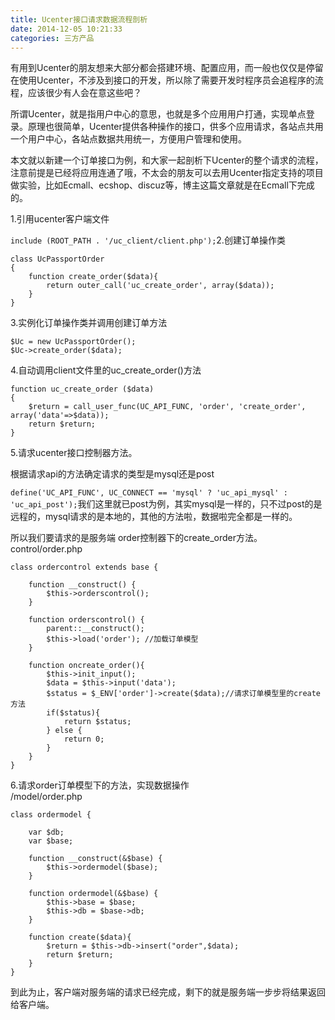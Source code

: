 ```yaml
---
title: Ucenter接口请求数据流程剖析
date: 2014-12-05 10:21:33
categories: 三方产品
---
```


有用到Ucenter的朋友想来大部分都会搭建环境、配置应用，而一般也仅仅是停留在使用Ucenter，不涉及到接口的开发，所以除了需要开发时程序员会追程序的流程，应该很少有人会在意这些吧？

所谓Ucenter，就是指用户中心的意思，也就是多个应用用户打通，实现单点登录。原理也很简单，Ucenter提供各种操作的接口，供多个应用请求，各站点共用一个用户中心，各站点数据共用统一，方便用户管理和使用。

本文就以新建一个订单接口为例，和大家一起剖析下Ucenter的整个请求的流程，注意前提是已经将应用连通了哦，不太会的朋友可以去用Ucenter指定支持的项目做实验，比如Ecmall、ecshop、discuz等，博主这篇文章就是在Ecmall下完成的。

1.引用ucenter客户端文件

`include (ROOT_PATH . '/uc_client/client.php');`2.创建订单操作类

```
class UcPassportOrder
{
    function create_order($data){
        return outer_call('uc_create_order', array($data));
    }
}
```

3.实例化订单操作类并调用创建订单方法

```
$Uc = new UcPassportOrder();
$Uc->create_order($data);
```

4.自动调用client文件里的uc\_create\_order()方法

```
function uc_create_order ($data)
{
    $return = call_user_func(UC_API_FUNC, 'order', 'create_order', array('data'=>$data));
    return $return;
}
```

5.请求ucenter接口控制器方法。

根据请求api的方法确定请求的类型是mysql还是post

`define('UC_API_FUNC', UC_CONNECT == 'mysql' ? 'uc_api_mysql' : 'uc_api_post');`我们这里就已post为例，其实mysql是一样的，只不过post的是远程的，mysql请求的是本地的，其他的方法啦，数据啦完全都是一样的。

所以我们要请求的是服务端 order控制器下的create\_order方法。control/order.php

```
class ordercontrol extends base {

    function __construct() {
        $this->orderscontrol();
    }

    function orderscontrol() {
        parent::__construct();
        $this->load('order'); //加载订单模型
    }

    function oncreate_order(){
        $this->init_input();
        $data = $this->input('data');
        $status = $_ENV['order']->create($data);//请求订单模型里的create方法
        if($status){
            return $status;
        } else {
            return 0;
        }
    }
}
```

6.请求order订单模型下的方法，实现数据操作  
/model/order.php

```
class ordermodel {

    var $db;
    var $base;

    function __construct(&$base) {
        $this->ordermodel($base);
    }

    function ordermodel(&$base) {
        $this->base = $base;
        $this->db = $base->db;
    }

    function create($data){
        $return = $this->db->insert("order",$data);
        return $return;
    }
}
```

到此为止，客户端对服务端的请求已经完成，剩下的就是服务端一步步将结果返回给客户端。
